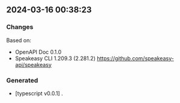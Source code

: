 

## 2024-03-16 00:38:23
### Changes
Based on:
- OpenAPI Doc 0.1.0 
- Speakeasy CLI 1.209.3 (2.281.2) https://github.com/speakeasy-api/speakeasy
### Generated
- [typescript v0.0.1] .